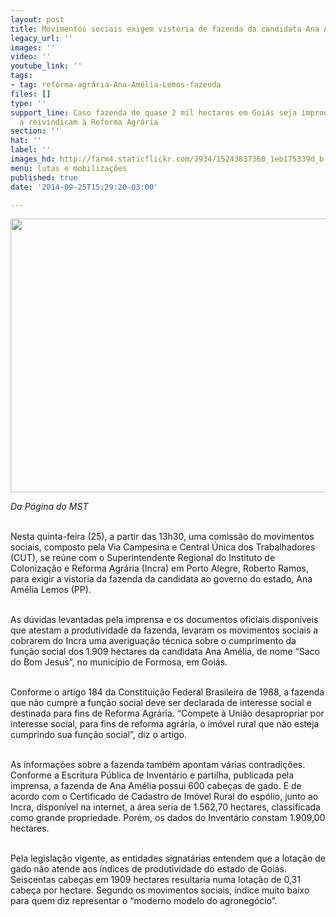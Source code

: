 ```yaml
---
layout: post
title: Movimentos sociais exigem vistoria de fazenda da candidata Ana Amélia
legacy_url: ''
images: ''
video: ''
youtube_link: ''
tags:
- tag: reforma-agrária-Ana-Amélia-Lemos-fazenda
files: []
type: ''
support_line: Caso fazenda de quase 2 mil hectares em Goiás seja improdutiva, movimentos
  a reivindicam à Reforma Agrária
section: ''
hat: ''
label: ''
images_hd: http://farm4.staticflickr.com/3934/15243837360_1eb175339d_b.jpg
menu: lutas e mobilizações
published: true
date: '2014-09-25T15:29:20-03:00'

---
```

<p><img alt="" height="438" src="http://farm4.staticflickr.com/3934/15243837360_1eb175339d_b.jpg" width="750" /></p>

<p><em>Da P&aacute;gina do MST</em></p>

<p><br />
Nesta quinta-feira (25), a partir das 13h30, uma comiss&atilde;o do movimentos sociais, composto pela Via Campesina e Central &Uacute;nica dos Trabalhadores (CUT), se re&uacute;ne com o Superintendente Regional do Instituto de Coloniza&ccedil;&atilde;o e Reforma Agr&aacute;ria (Incra) em Porto Alegre, Roberto Ramos, para exigir a vistoria da fazenda da candidata ao governo do estado, Ana Am&eacute;lia Lemos (PP).</p>

<p><br />
As d&uacute;vidas levantadas pela imprensa e os documentos oficiais dispon&iacute;veis que atestam a produtividade da fazenda, levaram os movimentos sociais a cobrarem do Incra uma averigua&ccedil;&atilde;o t&eacute;cnica sobre o cumprimento da fun&ccedil;&atilde;o social dos 1.909 hectares da candidata Ana Am&eacute;lia, de nome &ldquo;Saco do Bom Jesus&rdquo;, no munic&iacute;pio de Formosa, em Goi&aacute;s.</p>

<p><br />
Conforme o artigo 184 da Constitui&ccedil;&atilde;o Federal Brasileira de 1988, a fazenda que n&atilde;o cumpre a fun&ccedil;&atilde;o social deve ser declarada de interesse social e destinada para fins de Reforma Agr&aacute;ria. &ldquo;Compete &agrave; Uni&atilde;o desapropriar por interesse social, para fins de reforma agr&aacute;ria, o im&oacute;vel rural que n&atilde;o esteja cumprindo sua fun&ccedil;&atilde;o social&rdquo;, diz o artigo.</p>

<p><br />
As informa&ccedil;&otilde;es sobre a fazenda tamb&eacute;m apontam v&aacute;rias contradi&ccedil;&otilde;es. Conforme a Escritura P&uacute;blica de Invent&aacute;rio e partilha, publicada pela imprensa, a fazenda de Ana Am&eacute;lia possui 600 cabe&ccedil;as de gado. E de acordo com o Certificado de Cadastro de Im&oacute;vel Rural do esp&oacute;lio, junto ao Incra, dispon&iacute;vel na internet, a &aacute;rea seria de 1.562,70 hectares, classificada como grande propriedade. Por&eacute;m, os dados do Invent&aacute;rio constam 1.909,00 hectares.</p>

<p><br />
Pela legisla&ccedil;&atilde;o vigente, as entidades signat&aacute;rias entendem que a lota&ccedil;&atilde;o de gado n&atilde;o atende aos &iacute;ndices de produtividade do estado de Goi&aacute;s. Seiscentas cabe&ccedil;as em 1909 hectares resultaria numa lota&ccedil;&atilde;o de 0,31 cabe&ccedil;a por hectare. Segundo os movimentos sociais, &iacute;ndice muito baixo para quem diz representar o &ldquo;moderno modelo do agroneg&oacute;cio&rdquo;.</p>
